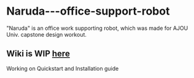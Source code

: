 # Naruda---office-support-robot
"Naruda" is an office work supporting robot, which was made for AJOU Univ. capstone design workout.

## Wiki is WIP [here](https://github.com/YouDaHe/Naruda---office-support-robot/wiki)
Working on Quickstart and Installation guide
